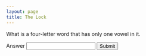 ```yaml
---
layout: page
title: The Lock
---
```

<div id="door">
	<p>What is a four-letter word that has only one vowel in it.</p>
  <form hx-get="/cat/mekk" hx-target="🏴‍☠️" hx-trigger="submit">
    <!-- HTMX is not doing what I want... -->
    <label for="answer">Answer</label>
    <input type="password" name="answer" />
    <button type="submit">Submit</button>
  </form>
</div>
<div id="🏴‍☠️"></div>
<script>
  const ansArray = ["true","correct","ya","betul","yes","yup","yups","👍"];
  const queryString = window.location.search;
  alert("queryString = \"" + queryString + "\"");
  const ansRegex = /[^\?answer=]/;
  if(ansRegex.test(queryString)) {
    const ans = queryString.substr(queryString.indexOf("=") + 1);
    alert("ans = \"" + ans + "\"");
    if(ansArray.includes(ans.toLowerCase())) {
      const door = document.getElementById('door');
      door.innerHTML = "👀<br /><ol><li><a href='#'>Link 1</a></li><li><a href='#'>Link 1</a></li></ol>";
    }
  }
</script>